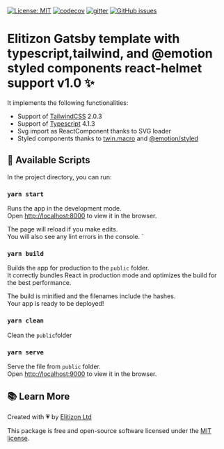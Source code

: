 [![License: MIT](https://img.shields.io/badge/License-MIT-yellow.svg)](https://opensource.org/licenses/MIT)
[![codecov](https://codecov.io/gh/elitizon/tailwind-react-app/branch/master/graph/badge.svg)](https://codecov.io/gh/elitizon/tailwind-react-app)
[![gitter](https://img.shields.io/gitter/room/elitizon/community?color=blueviolet&style=flat-square)](https://gitter.im/elitizon/community?utm_source=share-link&utm_medium=link&utm_campaign=share-link)
[![GitHub issues](https://img.shields.io/github/issues/elitizon/create-react-app)](https://github.com/elitizon/create-react-app/issues)

# Elitizon Gatsby template with typescript,tailwind, and @emotion styled components react-helmet support v1.0 ✨


It implements the following functionalities:

- Support of [TailwindCSS](https://tailwindcss.com/) 2.0.3
- Support of [Typescript](https://www.typescriptlang.org/) 4.1.3
- Svg import as ReactComponent thanks to SVG loader
- Styled components thanks to [twin.macro](https://www.npmjs.com/package/twin.macro)  and [@emotion/styled](https://emotion.sh/docs/styled)

## 🔌 Available Scripts

In the project directory, you can run:

### `yarn start`

Runs the app in the development mode.<br />
Open [http://localhost:8000](http://localhost:8000) to view it in the browser.

The page will reload if you make edits.<br />
You will also see any lint errors in the console.
`

### `yarn build`

Builds the app for production to the `public` folder.<br />
It correctly bundles React in production mode and optimizes the build for the best performance.

The build is minified and the filenames include the hashes.<br />
Your app is ready to be deployed!

### `yarn clean`

Clean the `public`folder


### `yarn serve` 

Serve the file from `public` folder.<br />
Open [http://localhost:9000](http://localhost:9000) to view it in the browser.

## 📚 Learn More

Created with 💗 by [Elitizon Ltd](https://www.elitizon.com)

This package is free and open-source software licensed under the [MIT license](https://github.com/raphaelmansuy/gatsy-typescript-template/blob/main/LICENSE).